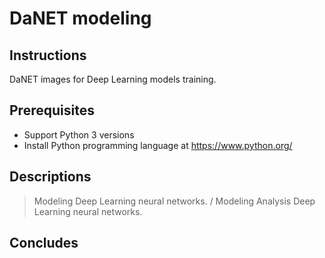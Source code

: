 # DaNET modeling

## Instructions
DaNET images for Deep Learning models training.
## Prerequisites
+ Support Python 3 versions
+ Install Python programming language at https://www.python.org/
## Descriptions
> Modeling Deep Learning neural networks. / 
> Modeling Analysis Deep Learning neural networks.
## Concludes
